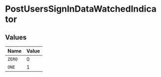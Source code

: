 # PostUsersSignInDataWatchedIndicator


## Values

| Name   | Value  |
| ------ | ------ |
| `ZERO` | 0      |
| `ONE`  | 1      |
